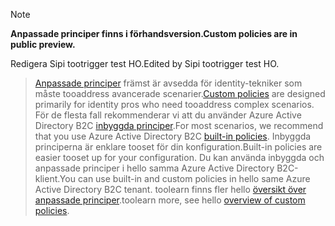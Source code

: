 > [!NOTE]
> <span data-ttu-id="80090-101">**Anpassade principer finns i förhandsversion.**</span><span class="sxs-lookup"><span data-stu-id="80090-101">**Custom policies are in public preview.**</span></span>

<span data-ttu-id="80090-102">Redigera Sipi tootrigger test HO.</span><span class="sxs-lookup"><span data-stu-id="80090-102">Edited by Sipi tootrigger test HO.</span></span>

> <span data-ttu-id="80090-103">[Anpassade principer](..\articles\active-directory-b2c\active-directory-b2c-overview-custom.md#custom-policies) främst är avsedda för identity-tekniker som måste tooaddress avancerade scenarier.</span><span class="sxs-lookup"><span data-stu-id="80090-103">[Custom policies](..\articles\active-directory-b2c\active-directory-b2c-overview-custom.md#custom-policies) are designed primarily for identity pros who need tooaddress complex scenarios.</span></span> <span data-ttu-id="80090-104">För de flesta fall rekommenderar vi att du använder Azure Active Directory B2C [inbyggda principer](..\articles\active-directory-b2c\active-directory-b2c-overview-custom.md).</span><span class="sxs-lookup"><span data-stu-id="80090-104">For most scenarios, we recommend that you use Azure Active Directory B2C [built-in policies](..\articles\active-directory-b2c\active-directory-b2c-overview-custom.md).</span></span> <span data-ttu-id="80090-105">Inbyggda principerna är enklare tooset för din konfiguration.</span><span class="sxs-lookup"><span data-stu-id="80090-105">Built-in policies are easier tooset up for your configuration.</span></span> <span data-ttu-id="80090-106">Du kan använda inbyggda och anpassade principer i hello samma Azure Active Directory B2C-klient.</span><span class="sxs-lookup"><span data-stu-id="80090-106">You can use built-in and custom policies in hello same Azure Active Directory B2C tenant.</span></span> <span data-ttu-id="80090-107">toolearn finns fler hello [översikt över anpassade principer](..\articles\active-directory-b2c\active-directory-b2c-overview-custom.md).</span><span class="sxs-lookup"><span data-stu-id="80090-107">toolearn more, see hello [overview of custom policies](..\articles\active-directory-b2c\active-directory-b2c-overview-custom.md).</span></span>

